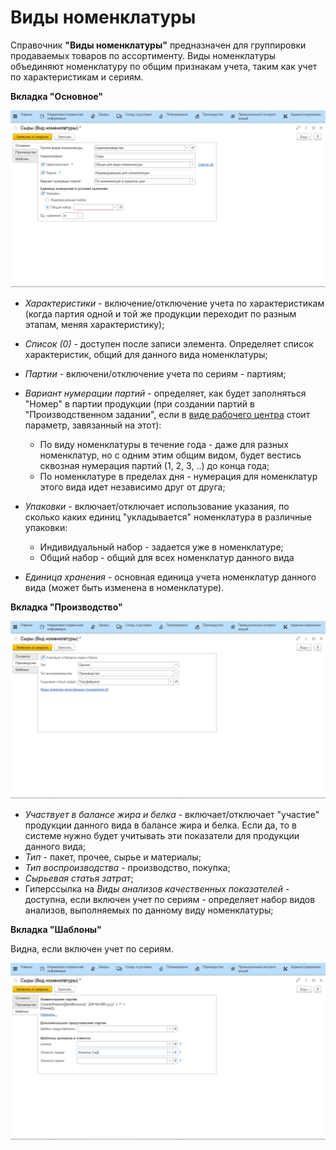 # Виды номенклатуры

Справочник **"Виды номенклатуры"** предназначен для группировки продаваемых товаров по ассортименту. Виды номенклатуры объединяют номенклатуру по общим признакам учета, таким как учет по характеристикам и сериям.

**Вкладка "Основное"**

![](KindOfNomenclature.assets/1.png)

- *Характеристики* - включение/отключение учета по характеристикам (когда партия одной и той же продукции переходит по разным этапам, меняя характеристику);

- *Список (0)* - доступен после записи элемента. Определяет список характеристик, общий для данного вида номенклатуры;
- *Партии* - включени/отключение учета по сериям - партиям;
- *Вариант нумерации партий* - определяет, как будет заполняться "Номер" в партии продукции (при создании партий в "Производственном задании", если в [виде рабочего центра]() стоит параметр, завязанный на этот):
    -   По виду номенклатуры в течение года - даже для разных номенклатур,
    но с одним этим общим видом, будет вестись сквозная нумерация партий
    (1, 2, 3, ..) до конца года;
    -   По номенклатуре в пределах дня - нумерация для номенклатур этого
    вида идет независимо друг от друга;
- *Упаковки* - включает/отключает использование указания, по сколько
    каких единиц "укладывается" номенклатура в различные упаковки:
    - Индивидуальный набор - задается уже в номенклатуре;
    - Общий набор - общий для всех номенклатур данного вида
- *Единица хранения* - основная единица учета номенклатур данного вида (может быть изменена в номенклатуре).

**Вкладка "Производство"**

![](KindOfNomenclature.assets/2.png)


- *Участвует в балансе жира и белка* - включает/отключает "участие" продукции данного вида в балансе жира и белка. Если да, то в системе нужно будет учитывать эти показатели для продукции данного вида;
- *Тип* - пакет, прочее, сырье и материалы;
- *Тип воспроизводства* - производство, покупка;
- *Сырьевая статья затрат*;
- Гиперссылка на *Виды анализов качественных показателей* - доступна, если включен учет по сериям - определяет набор видов анализов, выполняемых по данному виду номенклатуры;

**Вкладка "Шаблоны"**

Видна, если включен учет по сериям.

![](KindOfNomenclature.assets/3.png)